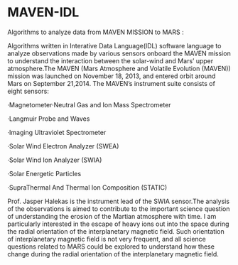 # MAVEN-IDL
Algorithms to analyze data from MAVEN MISSION to MARS :

Algorithms written in Interative Data Language(IDL) software language to analyze observations made by various sensors onboard the MAVEN mission to understand the interaction between the solar-wind and Mars’ upper atmosphere.The MAVEN (Mars Atmosphere and Volatile Evolution (MAVEN)) mission was launched on November 18, 2013, and entered orbit around Mars on September 21,2014. The MAVEN’s instrument suite consists of eight sensors:

·Magnetometer·Neutral Gas and Ion Mass Spectrometer 

·Langmuir Probe and Waves 

·Imaging Ultraviolet Spectrometer 

·Solar Wind Electron Analyzer (SWEA) 

·Solar Wind Ion Analyzer (SWIA) 

·Solar Energetic Particles 

·SupraThermal And Thermal Ion Composition (STATIC)

Prof. Jasper Halekas is the instrument lead of the SWIA sensor.The analysis of the observations is aimed to contribute to the important science question of understanding the erosion of the Martian atmosphere with time. I am particularly interested in the escape of heavy ions out into the space during the radial orientation of the interplanetary magnetic field. Such orientation of interplanetary magnetic field is not very frequent, and all science questions related to MARS could be explored to understand how these change during the radial orientation of the interplanetary magnetic field.
